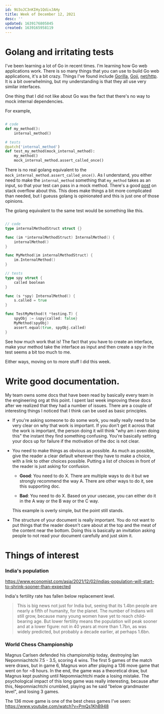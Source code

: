 ```yaml
---
id: 9U3oJC3nKIHy1QdivJAHy
title: Week of December 12, 2021
desc: ''
updated: 1639176805845
created: 1639165958119
---
```


# Golang and irritating tests

I've been learning a lot of Go in recent times. I'm learning how Go web applications work. There is so many
things that you can use to build Go web applications, it's a bit crazy. Things I've found include [Gorilla](https://www.gorillatoolkit.org/),
[Goji](https://goji.io/), [net/http](https://pkg.go.dev/net/http). It is a bit overwhelming, but my understanding is that they all
use very similar interfaces.

One thing that I did not like about Go was the fact that there's no way to mock internal dependencies.

For example,

```python

# code
def my_method():
    internal_method()

# tests
@patch('internal_method')
def test_my_method(mock_internal_method):
    my_method()
    mock_internal_method.assert_called_once()
```

There is no real golang equivalent to the `mock_internal_method.assert_called_once()`.
As I understand, you either need to make the `internal_method` something
that `my_method` takes as an input, so that your test can pass in a mock method.
There's a good [post](https://stackoverflow.com/questions/52381358/test-that-method-is-called-in-handler-in-golang)
on stack overflow about this. This does make things a bit more complicated than needed, but I gueuss golang is
opinionated and this is just one of those opinions.

The golang equivalent to the same test would be something like this.

```go

// code
type internalMethodStruct struct {}

func (im *internalMethodStruct) InternalMethod() {
    internalMethod()
}

func MyMethod(im internalMethodStruct) {
    im.InternalMethod()
}

// tests
type spy struct {
    called boolean
}

func (s *spy) InternalMethod() {
    s.called = true
}

func TestMyMethod(t *testing.T) {
    spyObj := &spy{called: false}
    MyMethod(spyObj)
    assert.equal(true, spyObj.called)
}
```

See how much work that is! The fact that you have to create an interface,
make your method take the interface as input and then
create a spy in the test seems a bit too much to me.

Either ways, moving on to more stuff I did this week.


# Write good documentation.

My team owns some docs that have been read by basically every team in the engineering org at this point. I spent last week
improving these docs after we realized that they had a number of issues. There are a couple of interesting things I noticed that I think
can be used as basic principles.

* If you're asking someone to do some work, you really really need to be very clear on why that work is important. If you don't get it across that the work is important, the person doing it will think "why am i even doing this" the instant they find something confusing. You're basically setting your docs up for failure if the motivation of the doc is not clear.

* You need to make things as obvious as possible. As much as possible, give the reader a clear default wherever they have to make a choice, with a link to other choices possible. Putting a list of choices in front of the reader is just asking for confusion.

  * **Good**: You need to do X. There are multiple ways to do it but we strongly recommend the way A. There are other ways to do it, see this supporting doc.

  * **Bad**: You need to do X. Based on your usecase, you can either do it in the A way or the B way or the C way.

  This example is overly simple, but the point still stands.

* The structure of your document is really important. You do not want to put things that the reader doesn't care about at the top and the meat of the content near the bottom. Doing this is basically an invitation asking people to not read your document carefully and just skim it.

# Things of interest

### India's population

https://www.economist.com/asia/2021/12/02/indias-population-will-start-to-shrink-sooner-than-expected

India's fertility rate has fallen below replacement level.

>This is big news not just for India but, seeing that its 1.4bn people are nearly a fifth of humanity, for the planet. The number of Indians will still grow, because many young women have yet to reach child-bearing age. But lower fertility means the population will peak sooner and at a lower figure: not in 40 years at more than 1.7bn, as was widely predicted, but probably a decade earlier, at perhaps 1.6bn.

### World Chess Championship

Magnus Carlsen defended his championship today, destroying Ian Nepomniachtchi 7.5 - 3.5, scoring 4 wins. The first 5 games of the match were draws, but in game 6, Magnus won after playing a 136 move game that went on for ~8 hours. In the end, the game was a theoretical draw, but Magnus kept pushing until Nepomniachtchi made a losing mistake. The psychological impact of this long game was really interesting, because after this, Nepomniachtchi crumbled, playing as he said "below grandmaster level", and losing 3 games.

The 136 move game is one of the best chess games I've seen: https://www.youtube.com/watch?v=PmQs1KhB948

